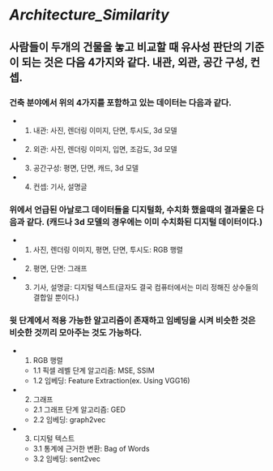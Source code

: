 # __*Architecture_Similarity*__
## 사람들이 두개의 건물을 놓고 비교할 때 유사성 판단의 기준이 되는 것은 다음 4가지와 같다. 내관, 외관, 공간 구성, 컨셉.

### 건축 분야에서 위의 4가지를 포함하고 있는 데이터는 다음과 같다. 
- 1. 내관: 사진, 렌더링 이미지, 단면, 투시도, 3d 모델 
- 2. 외관: 사진, 렌더링 이미지, 입면, 조감도, 3d 모델 
- 3. 공간구성: 평면, 단면, 캐드, 3d 모델
- 4. 컨셉: 기사, 설명글

### 위에서 언급된 아날로그 데이터들을 디지털화, 수치화 했을때의 결과물은 다음과 같다. (캐드나 3d 모델의 경우에는 이미 수치화된 디지털 데이터이다.)  
- 1. 사진, 렌더링 이미지, 평면, 단면, 투시도: RGB 행렬 
- 2. 평면, 단면: 그래프 
- 3. 기사, 설명글: 디지털 텍스트(글자도 결국 컴퓨터에서는 미리 정해진 상수들의 결합일 뿐이다.)

### 윗 단계에서 적용 가능한 알고리즘이 존재하고 임베딩을 시켜 비슷한 것은 비슷한 것끼리 모아주는 것도 가능하다. 
- 1. RGB 행렬
  - 1.1 픽셀 레벨 단계 알고리즘: MSE, SSIM
  - 1.2 임베딩: Feature Extraction(ex. Using VGG16)
- 2. 그래프
  - 2.1 그래프 단계 알고리즘: GED
  - 2.2 임베딩: graph2vec
- 3. 디지털 텍스트 
  - 3.1 통계에 근거한 변환: Bag of Words
  - 3.2 임베딩: sent2vec


